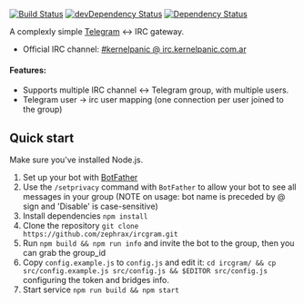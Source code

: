 [![Build Status](https://travis-ci.org/zephrax/ircgram.svg?branch=master)](https://travis-ci.org/zephrax/ircgram)
[![devDependency Status](https://david-dm.org/zephrax/ircgram/dev-status.svg)](https://david-dm.org/zephrax/ircgram#info=devDependencies)
[![Dependency Status](https://david-dm.org/zephrax/ircgram.svg)](https://david-dm.org/zephrax/ircgram)


A complexly simple [Telegram](https://telegram.org/) ↔ IRC gateway.

* Official IRC channel: [#kernelpanic @ irc.kernelpanic.com.ar](https://kernelpanic.com.ar/chat/)

#### Features:

* Supports multiple IRC channel ↔ Telegram group, with multiple users.
* Telegram user -> irc user mapping (one connection per user joined to the group)


Quick start
-----------

Make sure you've installed Node.js.

1. Set up your bot with [BotFather](https://telegram.me/botfather)
2. Use the `/setprivacy` command with `BotFather` to allow your bot to see all
   messages in your group (NOTE on usage: bot name is preceded by @ sign and
   'Disable' is case-sensitive)
3. Install dependencies `npm install`
4. Clone the repository `git clone https://github.com/zephrax/ircgram.git`
5. Run `npm build && npm run info` and invite the bot to the group, then you can grab the group_id
6. Copy `config.example.js` to `config.js` and edit it: `cd ircgram/ && cp src/config.example.js src/config.js && $EDITOR src/config.js` configuring the token and bridges info.
7. Start service `npm run build && npm start`
